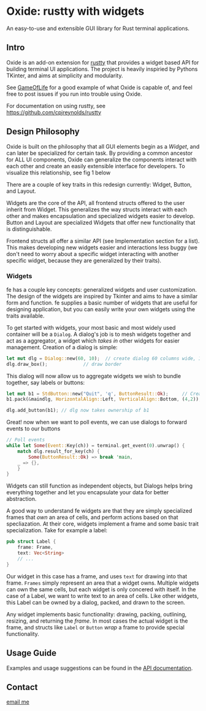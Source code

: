 # Oxide: rustty with widgets

An easy-to-use and extensible GUI library for Rust terminal applications.

## Intro

Oxide is an add-on extension for [rustty](https://github.com/cpjreynolds/rustty) that provides a widget based API 
for building terminal UI applications. The project is heavily inspiried by Pythons TKinter, and aims at simplicity
and modularity.

See [GameOfLife](https://github.com/Syntaf/GameOfLife) for a good example of what Oxide is capable of, and feel free
to post issues if you run into trouble using Oxide.

For documentation on using rustty, see https://github.com/cpjreynolds/rustty

## Design Philosophy

Oxide is built on the philosophy that all GUI elements begin as a _Widget_, and can later be specialized for certain task. By
providing a common ancestor for ALL UI components, Oxide can generalize the components interact with each other and create
an easily extensible interface for developers. To visualize this relationship, see fig 1 below



There are a couple of key traits in this redesign currently: Widget, Button, and Layout.

Widgets are the core of the API, all frontend structs offered to the user inherit from Widget. This generalizes the way structs interact with each other and makes encapsulation and specialized widgets easier to develop. Button and Layout are specialized Widgets that offer new functionality that is distinguishable.

Frontend structs all offer a similar API (see Implementation section for a list). This makes developing new widgets easier and interactions less buggy (we don't need to worry about a specific widget interacting with another specific widget, because they are generalized by their traits).

### Widgets


fe has a couple key concepts: generalized widgets and user customization. The design of the widgets are inspired by 
Tkinter and aims to have a similar form and function. fe supplies a basic number of widgets that are useful for 
designing application, but you can easily write your own widgets using the traits available.

To get started with widgets, your most basic and most widely used container will be a `Dialog`. A dialog's job is to
mesh widgets together and act as a aggregator, a widget which *takes in* other widgets for easier management. Creation
of a dialog is simple:

```rust
let mut dlg = Dialog::new(60, 10);	// create dialog 60 columns wide, 10 rows long
dlg.draw_box();				// draw border
```

This dialog will now allow us to aggregate widgets we wish to bundle together, say labels or buttons:


```rust
let mut b1 = StdButton::new("Quit", 'q', ButtonResult::Ok);		// Create button
b1.pack(&maindlg, HorizontalAlign::Left, VerticalAlign::Bottom, (4,2));	// Align button within dialog

dlg.add_button(b1);	// dlg now takes ownership of b1
```

Great! now when we want to poll events, we can use dialogs to forward events to our buttons

```rust
// Poll events
while let Some(Event::Key(ch)) = terminal.get_event(0).unwrap() {
    match dlg.result_for_key(ch) {
        Some(ButtonResult::Ok) => break 'main,
	_ => {},
    }
}
```

Widgets can still function as independent objects, but Dialogs helps bring everything together and let you
encapsulate your data for better abstraction.  

A good way to understand fe widgets are that they are simply specialized frames that *own* an area of cells, 
and perform actions based on that specliazation. At their core, widgets implement a frame and some basic trait 
specialization. Take for example a label:


```rust
pub struct Label {
    frame: Frame,
    text: Vec<String>
    // ...
}
```

Our widget in this case has a frame, and uses `text` for drawing into that frame. `Frames` simply represent an area 
that a widget owns. Multiple widgets can own the same cells, but each widget is only concered with itself. In the
case of a Label, we want to write text to an area of cells. Like other widgets, this Label can be owned by a dialog,
packed, and drawn to the screen. 

Any widget implements basic functionality: drawing, packing, outlining, resizing, and returning the *frame*. In
most cases the actual widget is the frame, and structs like `Label` or `Button` *wrap* a frame to provide special
functionality.

## Usage Guide

Examples and usage suggestions can be found in the [API
documentation][1].

## Contact

[email me](mailto:syntaf@gmail.com)

[1]: http://syntaf.github.io/ruik
